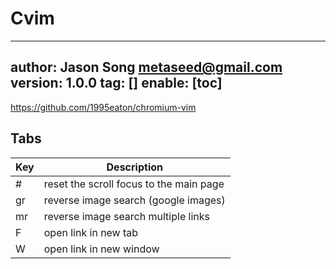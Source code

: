 # Cvim
---
author: Jason Song <metaseed@gmail.com>
version: 1.0.0
tag: []
enable: [toc]
---

https://github.com/1995eaton/chromium-vim

## Tabs


Key|Description
-|-
#|reset the scroll focus to the main page
gr|reverse image search (google images)
mr|reverse image search multiple links
F|open link in new tab
W|open link in new window
